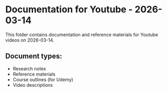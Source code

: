 # Documentation for Youtube - 2026-03-14

This folder contains documentation and reference materials for Youtube videos on 2026-03-14.

## Document types:
- Research notes
- Reference materials
- Course outlines (for Udemy)
- Video descriptions
